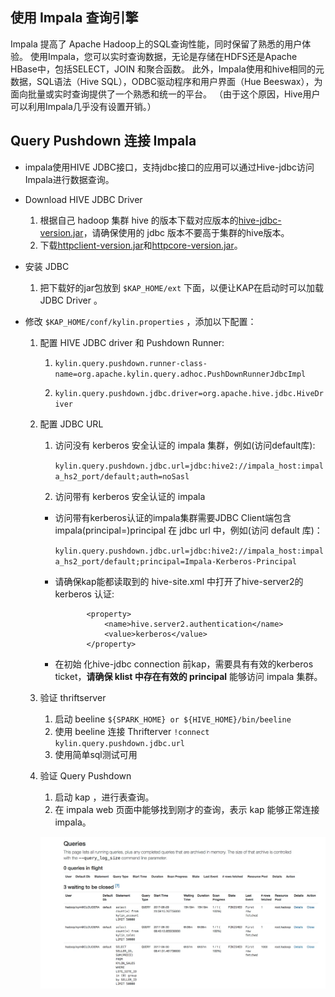 ## 使用 Impala 查询引擎

  Impala 提高了 Apache Hadoop上的SQL查询性能，同时保留了熟悉的用户体验。 使用Impala，您可以实时查询数据，无论是存储在HDFS还是Apache HBase中，包括SELECT，JOIN 和聚合函数。 此外，Impala使用和hive相同的元数据，SQL语法（Hive SQL），ODBC驱动程序和用户界面（Hue Beeswax），为面向批量或实时查询提供了一个熟悉和统一的平台。 （由于这个原因，Hive用户可以利用Impala几乎没有设置开销。）

## Query Pushdown 连接 Impala
* impala使用HIVE JDBC接口，支持jdbc接口的应用可以通过Hive-jdbc访问Impala进行数据查询。

* Download HIVE JDBC Driver
  1. 根据自己 hadoop 集群 hive 的版本下载对应版本的[hive-jdbc-version.jar](hive-jdbc.jarhttps://mvnrepository.com/artifact/org.apache.hive/hive-jdbc)，请确保使用的 jdbc 版本不要高于集群的hive版本。
  2. 下载[httpclient-version.jar](https://mvnrepository.com/artifact/org.apache.httpcomponents/httpclient)和[httpcore-version.jar](https://mvnrepository.com/artifact/org.apache.httpcomponents/httpcore)。

* 安装 JDBC
  1. 把下载好的jar包放到 `$KAP_HOME/ext` 下面，以便让KAP在启动时可以加载 JDBC Driver 。

* 修改 `$KAP_HOME/conf/kylin.properties` ，添加以下配置：

  1. 配置 HIVE JDBC driver 和 Pushdown Runner:

     1. ```kylin.query.pushdown.runner-class-name=org.apache.kylin.query.adhoc.PushDownRunnerJdbcImpl```

     2. ```kylin.query.pushdown.jdbc.driver=org.apache.hive.jdbc.HiveDriver```


  2. 配置 JDBC URL

     1. 访问没有 kerberos 安全认证的 impala 集群，例如(访问default库):

        ```kylin.query.pushdown.jdbc.url=jdbc:hive2://impala_host:impala_hs2_port/default;auth=noSasl```

     2. 访问带有 kerberos 安全认证的 impala
       + 访问带有kerberos认证的impala集群需要JDBC Client端包含 impala(principal=<Impala-Kerberos-Principal>)principal 在 jdbc url 中，例如(访问 default 库)：

           ```kylin.query.pushdown.jdbc.url=jdbc:hive2://impala_host:impala_hs2_port/default;principal=Impala-Kerberos-Principal```


        + 请确保kap能都读取到的 hive-site.xml 中打开了hive-server2的kerberos 认证:
            ```
                   <property>
                       <name>hive.server2.authentication</name>
                       <value>kerberos</value>
                   </property>
             ```
        + 在初始 化hive-jdbc connection 前kap，需要具有有效的kerberos ticket，**请确保 klist 中存在有效的 principal** 能够访问 impala 集群。
  3. 验证 thriftserver
     1. 启动 beeline ```${SPARK_HOME} or ${HIVE_HOME}/bin/beeline```
     2. 使用 beeline 连接 Thrifterver ```!connect  kylin.query.pushdown.jdbc.url```
     3. 使用简单sql测试可用
  4. 验证 Query Pushdown
     1. 启动 kap ，进行表查询。
     2. 在 impala web 页面中能够找到刚才的查询，表示 kap 能够正常连接 impala。

      ![](query_pushdown_images/query_pushdown_impala.png)





